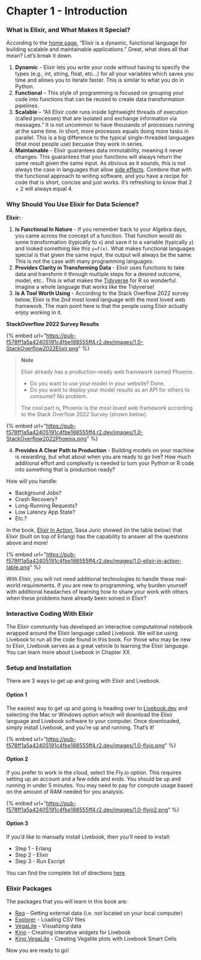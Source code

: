 # Chapter 1 - Introduction

### What is Elixir, and What Makes it Special?

According to the [home page](https://elixir-lang.org), “Elixir is a dynamic, functional language for building scalable and maintainable applications.” Great, what does all that mean? Let’s break it down.

1. **Dynamic** – Elixir lets you write your code without having to specify the types (e.g., int, string, float, etc…) for all your variables which saves you time and allows you to iterate faster. This is similar to what you do in Python.
2. **Functional** – This style of programming is focused on grouping your code into functions that can be reused to create data transformation pipelines.
3. **Scalable** – “All Elixir code runs inside lightweight threads of execution (called processes) that are isolated and exchange information via messages.” It is not uncommon to have thousands of processes running at the same time. In short, more processes equals doing more tasks in parallel. This is a big difference to the typical single-threaded languages (that most people use) becuase they work in series.
4. **Maintainable** – Elixir guarantees data immutability, meaning it never changes. This guarantees that your functions will always return the same result given the same input. As obvious as it sounds, this is not always the case in languages that allow [side effects](https://en.wikipedia.org/wiki/Side\_effect\_\(computer\_science\)). Combine that with the functional approach to writing software, and you have a recipe for code that is short, concise and just works. It’s refreshing to know that 2 + 2 will always equal 4.

### Why Should You Use Elixir for Data Science?

**Elixir:**

1. **Is Functional In Nature** - If you remember back to your Algebra days, you came across the concept of a function. That function would do some transformation (typically to `x`) and save it to a variable (typically `y`) and looked something like this `y=f(x)`. What makes functional languages special is that given the same input, the output will always be the same. This is not the case with many programming languages.
2. **Provides Clarity in Transforming Data** - Elixir uses functions to take data and transform it through multiple steps for a desired outcome, model, etc.. This is what makes the [Tidyverse](https://www.tidyverse.org) for R so wonderful. Imagine a whole language that works like the Tidyverse!
3. **Is A Tool Worth Using** - According to the Stack Overflow 2022 survey below, Elixir is the 2nd most loved language with the most loved web framework. The main point here is that the people using Elixir actually enjoy working in it.

**StackOverflow 2022 Survey Results**

{% embed url="https://pub-f578ff1a5a42405191c4fbe188555ff4.r2.dev/images/1.0-StackOverflow2022Elixir.png" %}

> **Note**
>
> Elixir already has a production-ready web framework named Phoenix.
>
> * Do you want to use your model in your website? Done.
> * Do you want to deploy your model results as an API for others to consume? No problem.
>
> The cool part is, Phoenix is the most loved web framework according to the Stack Overflow 2022 Survey (shown below).

{% embed url="https://pub-f578ff1a5a42405191c4fbe188555ff4.r2.dev/images/1.0-StackOverflow2022Phoenix.png" %}

4. **Provides A Clear Path to Production** - Building models on your machine is rewarding, but what about when you are ready to go live? How much additional effort and complexity is needed to turn your Python or R code into something that is production ready?

How will you handle:

* Background Jobs?
* Crash Recovery?
* Long-Running Requests?
* Low Latency App State?
* Etc.?

In the book, [Elixir In Action](https://www.manning.com/books/elixir-in-action), Sasa Juric showed (in the table below) that Elixir (built on top of Erlang) has the capability to answer all the questions above and more!

{% embed url="https://pub-f578ff1a5a42405191c4fbe188555ff4.r2.dev/images/1.0-elixir-in-action-table.png" %}

With Elixir, you will not need additional technologies to handle these real-world requirements. If you are new to programming, why burden yourself with additional headaches of learning how to share your work with others when these problems have already been solved in Elixir?

### Interactive Coding With Elixir

The Elixir community has developed an interactive computational notebook wrapped around the Elixir language called Livebook. We will be using Livebook to run all the code found in this book. For those who may be new to Elixir, Livebook serves as a great vehicle to learning the Elixir language. You can learn more about Livebook in Chapter XX.

### Setup and Installation

There are 3 ways to get up and going with Elixir and Livebook.

#### Option 1

The easiest way to get up and going is heading over to [Livebook.dev](https://livebook.dev/#install) and selecting the Mac or Windows option which will download the Elixir language and Livebook software to your computer. Once downloaded, simply install Livebook, and you’re up and running. That’s it!

{% embed url="https://pub-f578ff1a5a42405191c4fbe188555ff4.r2.dev/images/1.0-flyio.png" %}

#### Option 2

If you prefer to work in the cloud, select the Fly.io option. This requires setting up an account and a few odds and ends. You should be up and running in under 5 minutes. You may need to pay for compute usage based on the amount of RAM needed for you analysis.

{% embed url="https://pub-f578ff1a5a42405191c4fbe188555ff4.r2.dev/images/1.0-flyio2.png" %}

#### Option 3

If you’d like to manually install Livebook, then you’ll need to install:

* Step 1 - Erlang
* Step 2 - Elixir
* Step 3 - Run Escript

You can find the complete list of directions [here](https://github.com/livebook-dev/livebook#installation).

### Elixir Packages

The packages that you will learn in this book are:

* [Req](https://hexdocs.pm/req/readme.html) - Getting external data (i.e. not located on your local computer)
* [Explorer](https://hexdocs.pm/explorer/Explorer.html) - Loading CSV files
* [VegaLite](https://hexdocs.pm/vega\_lite/VegaLite.html) - Visualizing data
* [Kino](https://hexdocs.pm/kino/Kino.html) - Creating interative widgets for Livebook
* [Kino VegaLite](https://hexdocs.pm/kino\_vega\_lite/components.html) - Creating Vegalite plots with Livebook Smart Cells

Now you are ready to go!
